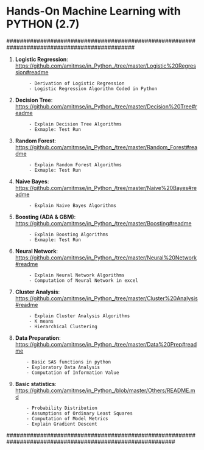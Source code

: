 # Hands-On Machine Learning with PYTHON (2.7)

##############################################################################################

1. **Logistic Regression**: https://github.com/amitmse/in_Python_/tree/master/Logistic%20Regression#readme
    
            - Derivation of Logistic Regression
            - Logistic Regression Algorithm Coded in Python

2. **Decision Tree**: https://github.com/amitmse/in_Python_/tree/master/Decision%20Tree#readme

            - Explain Decision Tree Algorithms
            - Exmaple: Test Run 

3. **Random Forest**: https://github.com/amitmse/in_Python_/tree/master/Random_Forest#readme

            - Explain Random Forest Algorithms
            - Exmaple: Test Run 
   
4. **Naive Bayes**: https://github.com/amitmse/in_Python_/tree/master/Naive%20Bayes#readme

            - Explain Naive Bayes Algorithms

5. **Boosting (ADA & GBM)**: https://github.com/amitmse/in_Python_/tree/master/Boosting#readme

            - Explain Boosting Algorithms
            - Exmaple: Test Run 

7. **Neural Network**: https://github.com/amitmse/in_Python_/tree/master/Neural%20Network#readme

            - Explain Neural Network Algorithms
            - Computation of Neural Network in excel

9. **Cluster Analysis**: https://github.com/amitmse/in_Python_/tree/master/Cluster%20Analysis#readme

            - Explain Cluster Analysis Algorithms
            - K means
            - Hierarchical Clustering      

11. **Data Preparation**:  https://github.com/amitmse/in_Python_/tree/master/Data%20Prep#readme
    
            - Basic SAS functions in python
            - Exploratory Data Analysis
            - Computation of Information Value

13. **Basic statistics**: https://github.com/amitmse/in_Python_/blob/master/Others/README.md

            - Probability Distribution
            - Assumptions of Ordinary Least Squares
            - Computation of Model Metrics
            - Explain Gradient Descent    
    
##########################################################################################################
